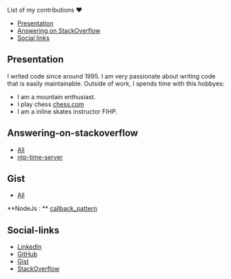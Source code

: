 
List of my contributions  ❤️


- [Presentation](#presentation)
- [Answering on StackOverflow](#answering-on-stackoverflow)
- [Social links](#social-links)

## Presentation
I writed code since around 1995.
I am very passionate about writing code that is easily maintainable.
Outside of work, I spends time with this hobbyes:

- I am a mountain enthusiast.
- I play chess [chess.com](https://scacchi.chess.com/members/view/thedom85)
- I am a inline skates instructor FIHP.

## Answering-on-stackoverflow
- [All](http://stackoverflow.com/users/4329376/domenico-zinzi)
- [ntp-time-server](https://stackoverflow.com/questions/22862236/how-to-sync-windows-time-from-a-ntp-time-server-in-command/35626035#35626035)

## Gist
- [All](https://gist.github.com/thedom85/)

**NodeJs : ** [callback_pattern](https://gist.github.com/thedom85/136a3884f48a37d3cbd7e8acf5a48a0b)

## Social-links
- [LinkedIn](https://www.linkedin.com/in/domenico-zinzi-95875a37)
- [GitHub](https://github.com/thedom85/)
- [Gist](https://gist.github.com/thedom85/)
- [StackOverflow](http://stackoverflow.com/users/4329376/domenico-zinzi)



